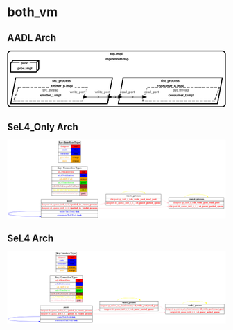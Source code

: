 # both_vm

## AADL Arch
  ![aadl](diagrams/aadl-arch.png)

## SeL4_Only Arch
  ![SeL4_Only](diagrams/CAmkES-arch-SeL4_Only.png)

## SeL4 Arch
  ![SeL4](diagrams/CAmkES-arch-SeL4.png)
